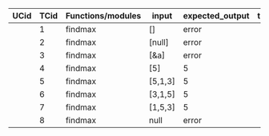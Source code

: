 
| UCid | TCid | Functions/modules | input   | expected_output | time_date_executed |
| ---- | ---- | ----------------- | ------- | --------------- | ------------------ |
|      | 1    | findmax           | []      | error           |                    |
|      | 2    | findmax           | [null]  | error           |                    |
|      | 3    | findmax           | [&a]    | error           |                    |
|      | 4    | findmax           | [5]     | 5               |                    |
|      | 5    | findmax           | [5,1,3] | 5               |                    |
|      | 6    | findmax           | [3,1,5] | 5               |                    |
|      | 7    | findmax           | [1,5,3] | 5               |                    |
|      | 8    | findmax           | null    | error           |                    |
